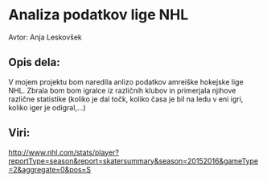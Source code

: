 # Analiza podatkov lige NHL

Avtor: Anja Leskovšek

## Opis dela:

V mojem projektu bom naredila anlizo podatkov amreiške hokejske lige NHL. Zbrala bom bom igralce iz različnih klubov in primerjala njihove različne statistike (koliko je dal točk, koliko časa je bil na ledu v eni igri, koliko iger je odigral,...)

## Viri:

http://www.nhl.com/stats/player?reportType=season&report=skatersummary&season=20152016&gameType=2&aggregate=0&pos=S

